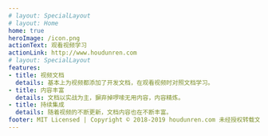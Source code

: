```yaml
---
# layout: SpecialLayout
# layout: Home
home: true
heroImage: /icon.png
actionText: 观看视频学习
actionLink: http://www.houdunren.com
# layout: SpecialLayout
features:
- title: 视频文档
  details: 基本上为视频都添加了开发文档，在观看视频时对照文档学习。
- title: 内容丰富
  details: 文档以实战为主，摒弃掉啰嗦无用内容，内容精炼。
- title: 持续集成
  details: 随着视频的不断更新，文档内容也在不断丰富。
footer: MIT Licensed | Copyright © 2018-2019 houdunren.com 未经授权转载文档，必究！
---
```


